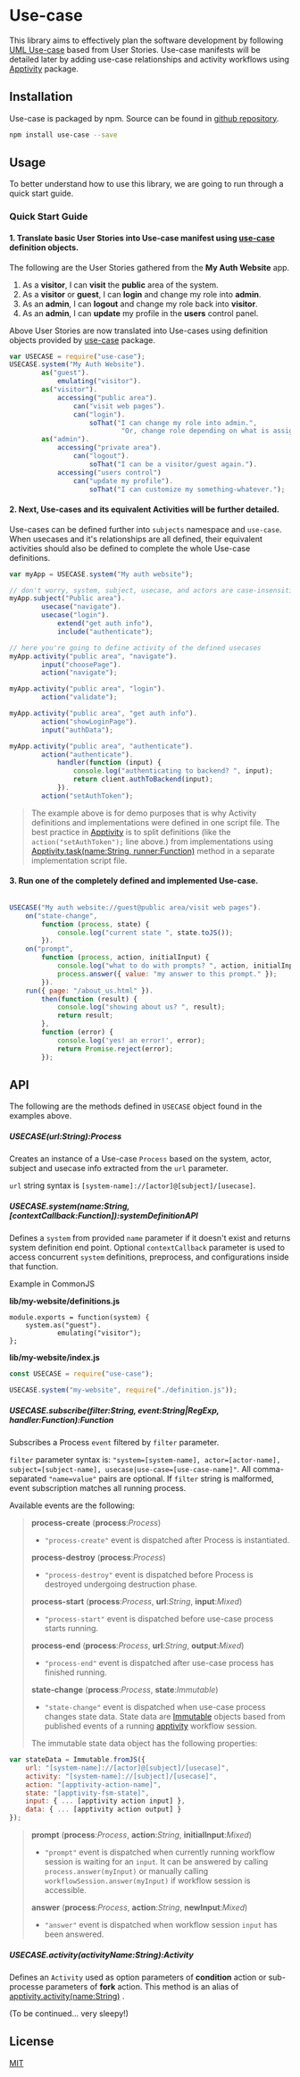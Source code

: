 # Use-case

This library aims to effectively plan the software development by following [UML Use-case](https://en.wikipedia.org/wiki/Use_case) based from User Stories. Use-case manifests will be detailed later by adding use-case relationships and activity workflows using [Apptivity](https://github.com/diko316/apptivity) package.


## Installation
Use-case is packaged by npm. Source can be found in [github repository](https://github.com/diko316/use-case).

```sh
npm install use-case --save
```

## Usage

To better understand how to use this library, we are going to run through a quick start guide.

### Quick Start Guide

#### 1. Translate basic User Stories into Use-case manifest using [use-case](https://www.npmjs.com/package/use-case) definition objects.
The following are the User Stories gathered from the **My Auth Website** app.

1. As a **visitor**, I can **visit** the **public** area of the system.
2. As a **visitor** or **guest**, I can **login** and change my role into **admin**.
3. As an **admin**, I can **logout** and change my role back into **visitor**.
4. As an **admin**, I can **update** my profile in the **users** control panel.

Above User Stories are now translated into Use-cases using definition objects provided by [use-case](https://www.npmjs.com/package/use-case) package.

```javascript
var USECASE = require("use-case");
USECASE.system("My Auth Website").
        as("guest").
            emulating("visitor").
        as("visitor").
            accessing("public area").
                can("visit web pages").
                can("login").
                    soThat("I can change my role into admin.",
                    		"Or, change role depending on what is assigned after server authentication.").
        as("admin").
            accessing("private area").
                can("logout").
                    soThat("I can be a visitor/guest again.").
            accessing("users control")
                can("update my profile").
                    soThat("I can customize my something-whatever.");
```


#### 2. Next, Use-cases and its equivalent Activities will be further detailed.
Use-cases can be defined further into `subjects` namespace and `use-case`. When usecases and it's relationships are all defined, their equivalent activities should also be defined to complete the whole Use-case definitions. 

```javascript
var myApp = USECASE.system("My auth website");

// don't worry, system, subject, usecase, and actors are case-insensitive
myApp.subject("Public area").
		usecase("navigate").
        usecase("login").
        	extend("get auth info"),
            include("authenticate");

// here you're going to define activity of the defined usecases
myApp.activity("public area", "navigate").
		input("choosePage").
        action("navigate");

myApp.activity("public area", "login").
		action("validate");

myApp.activity("public area", "get auth info").
		action("showLoginPage").
        input("authData");

myApp.activity("public area", "authenticate").
		action("authenticate").
        	handler(function (input) {
            	console.log("authenticating to backend? ", input);
            	return client.authToBackend(input);
            }).
		action("setAuthToken");
```

> The example above is for demo purposes that is why Activity definitions and implementations were defined in one script file. The best practice in [Apptivity](https://www.npmjs.com/package/apptivity) is to split definitions (like the `action("setAuthToken");` line above.) from implementations using [Apptivity.task(name:String, runner:Function)](https://www.npmjs.com/package/apptivity#namedTask) method in a separate implementation script file.

#### 3. Run one of the completely defined and implemented Use-case.

```javascript

USECASE("My auth website://guest@public area/visit web pages").
	on("state-change",
    	function (process, state) {
        	console.log("current state ", state.toJS());
        }).
    on("prompt",
    	function (process, action, initialInput) {
        	console.log("what to do with prompts? ", action, initialInput);
            process.answer({ value: "my answer to this prompt." });
        }).
    run({ page: "/about_us.html" }).
        then(function (result) {
            console.log("showing about us? ", result);
            return result;
        },
        function (error) {
            console.log('yes! an error!', error);
            return Promise.reject(error);
        });

```

## API

The following are the methods defined in `USECASE` object found in the examples above.

##### USECASE(url:*String*):*Process*
Creates an instance of a Use-case `Process` based on the system, actor, subject and usecase info extracted from the `url` parameter.

`url` string syntax is `[system-name]://[actor]@[subject]/[usecase]`.

##### USECASE.system(name:*String*, [contextCallback:*Function*]):*systemDefinitionAPI*
Defines a `system` from provided `name` parameter if it doesn't exist and returns system definition end point. Optional `contextCallback` parameter is used to access concurrent `system` definitions, preprocess, and configurations inside that function.


Example in CommonJS

**lib/my-website/definitions.js**

```javacript
module.exports = function(system) {
	system.as("guest").
            emulating("visitor");
};
```

**lib/my-website/index.js**
```javascript
const USECASE = require("use-case");

USECASE.system("my-website", require("./definition.js"));
```

##### USECASE.subscribe(filter:*String*, event:*String|RegExp*, handler:Function):*Function*
Subscribes a Process `event` filtered by `filter` parameter.

`filter` parameter syntax is: `"system=[system-name], actor=[actor-name], subject=[subject-name], usecase|use-case=[use-case-name]"`. All comma-separated `"name=value"` pairs are optional. If `filter` string is malformed, event subscription matches all running process.

Available events are the following:

> **process-create** (**process**:*Process*)
> - `"process-create"` event is dispatched after Process is instantiated.
>
> **process-destroy** (**process**:*Process*)
> - `"process-destroy"` event is dispatched before Process is destroyed undergoing destruction phase.
>
> **process-start** (**process**:*Process*, **url**:*String*, **input**:*Mixed*)
> - `"process-start"` event is dispatched before use-case process starts running.
>
> **process-end** (**process**:*Process*, **url**:*String*, **output**:*Mixed*)
> - `"process-end"` event is dispatched after use-case process has finished running.
>
> **state-change** (**process**:*Process*, **state**:*Immutable*)
> - `"state-change"` event is dispatched when use-case process changes state data. State data are [Immutable](https://www.npmjs.com/package/immutable) objects based from published events of a running [apptivity](https://www.npmjs.com/package/apptivity) workflow session.
>
>  The immutable state data object has the following properties:

```javascript
var stateData = Immutable.fromJS({
	url: "[system-name]://[actor]@[subject]/[usecase]",
	activity: "[system-name]://[subject]/[usecase]",
    action: "[apptivity-action-name]",
    state: "[apptivity-fsm-state]",
    input: { ... [apptivity action input] },
  	data: { ... [apptivity action output] }
});
```

> **prompt** (**process**:*Process*, **action**:*String*, **initialInput**:*Mixed*)
> - `"prompt"` event is dispatched when currently running workflow session is waiting for an `input`. It can be answered by calling `process.answer(myInput)` or manually calling `workflowSession.answer(myInput)` if workflow session is accessible.
>
> **answer** (**process**:*Process*, **action**:*String*, **newInput**:*Mixed*)
> - `"answer"` event is dispatched when workflow session `input` has been answered.
>


##### USECASE.activity(activityName:*String*):*Activity*

Defines an `Activity` used as option parameters of **condition** action or sub-processe parameters of **fork** action. This method is an alias of [apptivity.activity(name:String)](https://www.npmjs.com/package/apptivity#workflowactivityactivitynamestringactivity) .

(To be continued... very sleepy!)

## License

[MIT](https://opensource.org/licenses/MIT)
